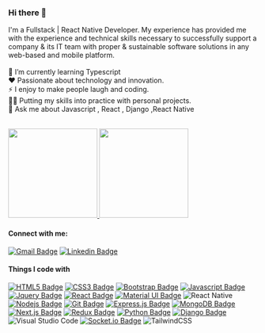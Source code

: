 
### Hi there 👋

I'm a Fullstack | React Native Developer. My experience has provided me with the experience and technical skills necessary to successfully support a company & its IT team with proper & sustainable software solutions in any web-based and mobile platform.  <br/>
 <br/>
🌱 I’m currently learning Typescript  <br/>
❤️	Passionate about technology and innovation.  <br/>
⚡ I enjoy to make people laugh and coding. <br/>
👨‍💻  Putting my skills into practice with personal projects. <br/>
💬  Ask me about Javascript , React , Django ,React Native  <br/>

</br>
<div >
  <a href="#">
   <img height="180em" src="https://github-readme-stats-git-masterrstaa-rickstaa.vercel.app/api?username=Muhammet-Yildiz&&show_icons=true&theme=aura&include_all_commits=true"/>
   <img height="180em" src="https://github-readme-stats-git-masterrstaa-rickstaa.vercel.app/api/top-langs/?username=Muhammet-Yildiz&layout=compact&langs_count=7&theme=aura"/>
  </a>
</div>  
 
#### Connect with me:

[![Gmail Badge](https://img.shields.io/badge/Gmail-FF0000?style=for-the-badge&logo=gmail&logoColor=white)](mailto:yildiz.m.muhammet@gmail.com) [![Linkedin Badge](https://img.shields.io/badge/LinkedIn-0077B5?style=for-the-badge&logo=linkedin&logoColor=white)](https://www.linkedin.com/in/muhammet-yildiz1/)   
   
 
#### Things I code with

[![HTML5 Badge](https://img.shields.io/badge/HTML5-E34F26?style=for-the-badge&logo=html5&logoColor=white)](#)  [![CSS3 Badge](https://img.shields.io/badge/CSS3-1572B6?style=for-the-badge&logo=css3&logoColor=white)](#)   [![Bootstrap Badge](https://img.shields.io/badge/Bootstrap-563D7C?style=for-the-badge&logo=bootstrap&logoColor=white)](#)   [![Javascript Badge](https://img.shields.io/badge/-Javascript-F0DB4F?style=for-the-badge&labelColor=black&logo=javascript&logoColor=F0DB4F)](#) [![Jquery Badge](https://img.shields.io/badge/-Jquery-0769AD?style=for-the-badge&labelColor=black&logo=jquery&logoColor=0769AD)](#) [![React Badge](https://img.shields.io/badge/-React-61DBFB?style=for-the-badge&labelColor=black&logo=react&logoColor=61DBFB)](#) [![Material UI Badge](https://img.shields.io/badge/Muı-2196F3?style=for-the-badge&logo=mui&logoColor=white)](#) ![React Native](https://img.shields.io/badge/react_native-000000?style=for-the-badge&logo=react&logoColor=%2361DAFB) [![Nodejs Badge](https://img.shields.io/badge/-Nodejs-3C873A?style=for-the-badge&labelColor=black&logo=node.js&logoColor=3C873A)](#) [![Git Badge](https://img.shields.io/badge/Git-F05032?style=for-the-badge&logo=git&logoColor=white)](#) [![Express.js Badge](https://img.shields.io/badge/Express.js-000000?style=for-the-badge&logo=express&logoColor=white)](#)  [![MongoDB Badge](https://img.shields.io/badge/MongoDB-4EA94B?style=for-the-badge&logo=mongodb&logoColor=white)](#)   [![Next.js Badge](https://img.shields.io/badge/next.js-000000?style=for-the-badge&logo=nextdotjs&logoColor=white)](#) [![Redux Badge](https://img.shields.io/badge/Redux-593D88?style=for-the-badge&logo=redux&logoColor=white)](#)  [![Python Badge](https://img.shields.io/badge/Python-3776AB?style=for-the-badge&logo=Python&logoColor=white)](#)  [![Django Badge](https://img.shields.io/badge/Django-092E20?style=for-the-badge&logo=django&logoColor=white)](#)   ![Visual Studio Code](https://img.shields.io/badge/Visual%20Studio%20Code-0078d7.svg?style=for-the-badge&logo=visual-studio-code&logoColor=white) [![Socket.io Badge](https://img.shields.io/badge/Socket.io-010101?style=for-the-badge&logo=socket.io&logoColor=white)](#) <img alt="TailwindCSS" src="https://img.shields.io/badge/Tailwind_CSS-38B2AC?style=for-the-badge&logo=tailwind-css&logoColor=white"/>


